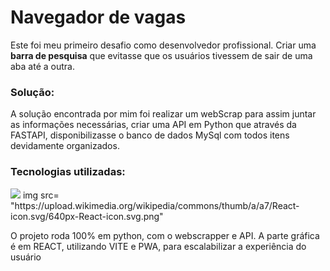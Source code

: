 <h1>Navegador de vagas</h1>
<p>Este foi meu primeiro desafio como desenvolvedor profissional. Criar uma <strong>barra de pesquisa</strong> que evitasse que os usuários tivessem de sair de uma aba até a outra.</p>
<h3>Solução:</h3>
<p>A solução encontrada por mim foi realizar um webScrap para assim juntar as informações necessárias, criar uma API em Python que através da FASTAPI, disponibilizasse o banco de dados MySql com todos itens devidamente organizados.</p>
<h3>Tecnologias utilizadas:</h3>
<img src="https://upload.wikimedia.org/wikipedia/commons/thumb/c/c3/Python-logo-notext.svg/800px-Python-logo-notext.svg.png" style = max-width: 60px>
img src= "https://upload.wikimedia.org/wikipedia/commons/thumb/a/a7/React-icon.svg/640px-React-icon.svg.png"
<p>O projeto roda 100% em python, com o webscrapper e API. A parte gráfica é em REACT, utilizando VITE e PWA, para escalabilizar a experiência do usuário</p>
